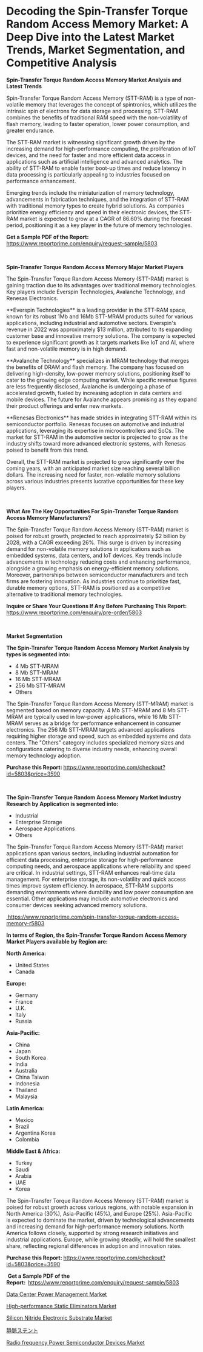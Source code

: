 <p><h1>Decoding the Spin-Transfer Torque Random Access Memory Market: A Deep Dive into the Latest Market Trends, Market Segmentation, and Competitive Analysis</h1></p><p><strong>Spin-Transfer Torque Random Access Memory Market Analysis and Latest Trends</strong></p>
<p><p>Spin-Transfer Torque Random Access Memory (STT-RAM) is a type of non-volatile memory that leverages the concept of spintronics, which utilizes the intrinsic spin of electrons for data storage and processing. STT-RAM combines the benefits of traditional RAM speed with the non-volatility of flash memory, leading to faster operation, lower power consumption, and greater endurance.</p><p>The STT-RAM market is witnessing significant growth driven by the increasing demand for high-performance computing, the proliferation of IoT devices, and the need for faster and more efficient data access in applications such as artificial intelligence and advanced analytics. The ability of STT-RAM to enable faster boot-up times and reduce latency in data processing is particularly appealing to industries focused on performance enhancement.</p><p>Emerging trends include the miniaturization of memory technology, advancements in fabrication techniques, and the integration of STT-RAM with traditional memory types to create hybrid solutions. As companies prioritize energy efficiency and speed in their electronic devices, the STT-RAM market is expected to grow at a CAGR of 86.60% during the forecast period, positioning it as a key player in the future of memory technologies.</p></p>
<p><strong>Get a Sample PDF of the Report:&nbsp;</strong> <a href="https://www.reportprime.com/enquiry/request-sample/5803">https://www.reportprime.com/enquiry/request-sample/5803</a></p>
<p>&nbsp;</p>
<p><strong>Spin-Transfer Torque Random Access Memory Major Market Players</strong></p>
<p><p>The Spin-Transfer Torque Random Access Memory (STT-RAM) market is gaining traction due to its advantages over traditional memory technologies. Key players include Everspin Technologies, Avalanche Technology, and Renesas Electronics.</p><p>**Everspin Technologies** is a leading provider in the STT-RAM space, known for its robust 1Mb and 16Mb STT-MRAM products suited for various applications, including industrial and automotive sectors. Everspin's revenue in 2022 was approximately $13 million, attributed to its expanding customer base and innovative memory solutions. The company is expected to experience significant growth as it targets markets like IoT and AI, where fast and non-volatile memory is in high demand.</p><p>**Avalanche Technology** specializes in MRAM technology that merges the benefits of DRAM and flash memory. The company has focused on delivering high-density, low-power memory solutions, positioning itself to cater to the growing edge computing market. While specific revenue figures are less frequently disclosed, Avalanche is undergoing a phase of accelerated growth, fueled by increasing adoption in data centers and mobile devices. The future for Avalanche appears promising as they expand their product offerings and enter new markets.</p><p>**Renesas Electronics** has made strides in integrating STT-RAM within its semiconductor portfolio. Renesas focuses on automotive and industrial applications, leveraging its expertise in microcontrollers and SoCs. The market for STT-RAM in the automotive sector is projected to grow as the industry shifts toward more advanced electronic systems, with Renesas poised to benefit from this trend.</p><p>Overall, the STT-RAM market is projected to grow significantly over the coming years, with an anticipated market size reaching several billion dollars. The increasing need for faster, non-volatile memory solutions across various industries presents lucrative opportunities for these key players.</p></p>
<p>&nbsp;</p>
<p><strong>What Are The Key Opportunities For Spin-Transfer Torque Random Access Memory Manufacturers?</strong></p>
<p><p>The Spin-Transfer Torque Random Access Memory (STT-RAM) market is poised for robust growth, projected to reach approximately $2 billion by 2028, with a CAGR exceeding 26%. This surge is driven by increasing demand for non-volatile memory solutions in applications such as embedded systems, data centers, and IoT devices. Key trends include advancements in technology reducing costs and enhancing performance, alongside a growing emphasis on energy-efficient memory solutions. Moreover, partnerships between semiconductor manufacturers and tech firms are fostering innovation. As industries continue to prioritize fast, durable memory options, STT-RAM is positioned as a competitive alternative to traditional memory technologies.</p></p>
<p><strong>Inquire or Share Your Questions If Any Before Purchasing This Report:</strong> <a href="https://www.reportprime.com/enquiry/pre-order/5803">https://www.reportprime.com/enquiry/pre-order/5803</a></p>
<p>&nbsp;</p>
<p><strong>Market Segmentation</strong></p>
<p><strong>The Spin-Transfer Torque Random Access Memory Market Analysis by types is segmented into:</strong></p>
<p><ul><li>4 Mb STT-MRAM</li><li>8 Mb STT-MRAM</li><li>16 Mb STT-MRAM</li><li>256 Mb STT-MRAM</li><li>Others</li></ul></p>
<p><p>The Spin-Transfer Torque Random Access Memory (STT-MRAM) market is segmented based on memory capacity. 4 Mb STT-MRAM and 8 Mb STT-MRAM are typically used in low-power applications, while 16 Mb STT-MRAM serves as a bridge for performance enhancement in consumer electronics. The 256 Mb STT-MRAM targets advanced applications requiring higher storage and speed, such as embedded systems and data centers. The "Others" category includes specialized memory sizes and configurations catering to diverse industry needs, enhancing overall memory technology adoption.</p></p>
<p><strong>Purchase this Report:&nbsp;</strong><a href="https://www.reportprime.com/checkout?id=5803&price=3590">https://www.reportprime.com/checkout?id=5803&price=3590</a></p>
<p>&nbsp;</p>
<p><strong>The Spin-Transfer Torque Random Access Memory Market Industry Research by Application is segmented into:</strong></p>
<p><ul><li>Industrial</li><li>Enterprise Storage</li><li>Aerospace Applications</li><li>Others</li></ul></p>
<p><p>The Spin-Transfer Torque Random Access Memory (STT-RAM) market applications span various sectors, including industrial automation for efficient data processing, enterprise storage for high-performance computing needs, and aerospace applications where reliability and speed are critical. In industrial settings, STT-RAM enhances real-time data management. For enterprise storage, its non-volatility and quick access times improve system efficiency. In aerospace, STT-RAM supports demanding environments where durability and low power consumption are essential. Other applications may include automotive electronics and consumer devices seeking advanced memory solutions.</p></p>
<p><a href="https://www.reportprime.com/spin-transfer-torque-random-access-memory-r5803">&nbsp;https://www.reportprime.com/spin-transfer-torque-random-access-memory-r5803</a></p>
<p><strong>In terms of Region, the Spin-Transfer Torque Random Access Memory Market Players available by Region are:</strong></p>
<p>
    <p> <strong> North America: </strong>
        <ul>
            <li>United States</li>
            <li>Canada</li>
        </ul>
        </p> 
    <p> <strong> Europe: </strong>
        <ul>
            <li>Germany</li>
            <li>France</li>
            <li>U.K.</li>
            <li>Italy</li>
            <li>Russia</li>
        </ul>
        </p> 
    <p> <strong> Asia-Pacific: </strong>
        <ul>
            <li>China</li>
            <li>Japan</li>
            <li>South Korea</li>
            <li>India</li>
            <li>Australia</li>
            <li>China Taiwan</li>
            <li>Indonesia</li>
            <li>Thailand</li>
            <li>Malaysia</li>
        </ul>
        </p> 
    <p> <strong> Latin America: </strong>
        <ul>
            <li>Mexico</li>
            <li>Brazil</li>
            <li>Argentina Korea</li>
            <li>Colombia</li>
        </ul>
        </p> 
    <p> <strong> Middle East & Africa: </strong>
        <ul>
            <li>Turkey</li>
            <li>Saudi</li>
            <li>Arabia</li>
            <li>UAE</li>
            <li>Korea</li>
        </ul>
    </p>
    </p>
<p><p>The Spin-Transfer Torque Random Access Memory (STT-RAM) market is poised for robust growth across various regions, with notable expansion in North America (30%), Asia-Pacific (45%), and Europe (25%). Asia-Pacific is expected to dominate the market, driven by technological advancements and increasing demand for high-performance memory solutions. North America follows closely, supported by strong research initiatives and industrial applications. Europe, while growing steadily, will hold the smallest share, reflecting regional differences in adoption and innovation rates.</p></p>
<p><strong>Purchase this Report: </strong><a href="https://www.reportprime.com/checkout?id=5803&price=3590">https://www.reportprime.com/checkout?id=5803&price=3590</a></p>
<p>&nbsp;<strong>Get a Sample PDF of the Report:&nbsp;&nbsp;</strong><a href="https://www.reportprime.com/enquiry/request-sample/5803">https://www.reportprime.com/enquiry/request-sample/5803</a></p>
<p><strong></strong></p>
<p><p><a href="https://www.linkedin.com/pulse/data-center-power-management-market2024-2031-industry-insights-3rbvc?trackingId=deFvTJIxR4WqHckX9XdPIA%3D%3D">Data Center Power Management Market</a></p><p><a href="https://issuu.com/reportprime-2/docs/high-performance-static-eliminators_311780a40e005e">High-performance Static Eliminators Market</a></p><p><a href="https://issuu.com/reportprime-2/docs/silicon-nitride-electronic-substrat_ef2214a30662f4">Silicon Nitride Electronic Substrate Market</a></p><p><a href="https://medium.com/@bproschd5/%E9%9D%99%E8%84%88%E3%82%B9%E3%83%86%E3%83%B3%E3%83%88%E5%B8%82%E5%A0%B4%E6%8C%87%E6%A8%99-%E5%B8%82%E5%A0%B4%E8%A6%8F%E6%A8%A1-%E5%9C%B0%E5%9F%9F%E5%88%A5%E5%88%86%E6%9E%90-%E5%B8%82%E5%A0%B4%E3%83%97%E3%83%AC%E3%82%A4%E3%83%A4%E3%83%BC%E3%81%AE%E5%88%86%E6%9E%90-%E4%BA%88%E6%B8%AC-2024%E5%B9%B4-2031%E5%B9%B4-2ba59160c684">静脈ステント</a></p><p><a href="https://medium.com/@claire.robertson78798456/radio-frequency-power-semiconductor-devices-market-size-growth-trends-statistics-forecasts-2ce2f1667772">Radio frequency Power Semiconductor Devices Market</a></p></p>